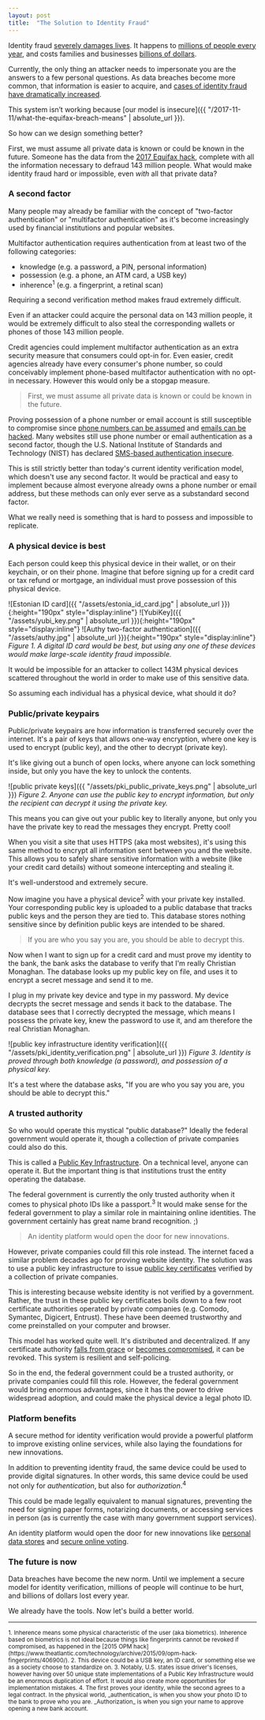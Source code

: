 ```yaml
---
layout: post
title:  "The Solution to Identity Fraud"
---
```


Identity fraud [severely damages lives](https://www.bloomberg.com/news/articles/2017-09-13/my-three-years-in-identity-theft-hell).
It happens to [millions of people every year](https://www.ftc.gov/news-events/press-releases/2003/09/ftc-releases-survey-identity-theft-us-273-million-victims-past-5), and costs families and businesses [billions of dollars](https://www.cnbc.com/2017/02/01/consumers-lost-more-than-16b-to-fraud-and-identity-theft-last-year.html).

Currently, the only thing an attacker needs to impersonate you are the answers to a few personal questions.
As data breaches become more common, that information is easier to acquire, and [cases of identity fraud have dramatically increased](https://www.ftc.gov/system/files/attachments/press-releases/ftc-announces-significant-enhancements-identitytheft.gov/idt-complainttrends_jan2016.pdf).

This system isn’t working because [our model is insecure]({{ "/2017-11-11/what-the-equifax-breach-means" | absolute_url }}).

So how can we design something better?

First, we must assume all private data is known or could be known in the future.
Someone has the data from the [2017 Equifax hack](https://www.nytimes.com/2017/09/07/business/equifax-cyberattack.html), complete with all the information necessary to defraud 143 million people.
What would make identity fraud hard or impossible, even _with_ all that private data?

### A second factor

Many people may already be familiar with the concept of "two-factor authentication" or "multifactor authentication" as it's become increasingly used by financial institutions and popular websites.

Multifactor authentication requires authentication from at least two of the following categories:
* knowledge (e.g. a password, a PIN, personal information)
* possession (e.g. a phone, an ATM card, a USB key)
* inherence<sup>1</sup> (e.g. a fingerprint, a retinal scan)

Requiring a second verification method makes fraud extremely difficult.

Even if an attacker could acquire the personal data on 143 million people, it would be extremely difficult to also steal the corresponding wallets or phones of those 143 million people.

Credit agencies could implement multifactor authentication as an extra security measure that consumers could opt-in for.
Even easier, credit agencies already have every consumer's phone number, so could conceivably implement phone-based multifactor authentication with no opt-in necessary.
However this would only be a stopgap measure.

> First, we must assume all private data is known or could be known in the future.

Proving possession of a phone number or email account is still susceptible to compromise since [phone numbers can be assumed](https://www.bellingcat.com/news/2016/04/30/russia-telegram-hack/) and [emails can be hacked](https://www.nytimes.com/2014/08/06/technology/russian-gang-said-to-amass-more-than-a-billion-stolen-internet-credentials.html).
Many websites still use phone number or email authentication as a second factor, though the U.S. National Institute of Standards and Technology (NIST) has declared [SMS-based authentication insecure](https://techcrunch.com/2016/07/25/nist-declares-the-age-of-sms-based-2-factor-authentication-over/).

This is still strictly better than today's current identity verification model, which doesn't use any second factor.
It would be practical and easy to implement because almost everyone already owns a phone number or email address, but these methods can only ever serve as a substandard second factor.

What we really need is something that is hard to possess and impossible to replicate.

### A physical device is best

Each person could keep this physical device in their wallet, or on their keychain, or on their phone.
Imagine that before signing up for a credit card or tax refund or mortgage, an individual must prove possession of this physical device.

![Estonian ID card]({{ "/assets/estonia_id_card.jpg" | absolute_url }}){:height="190px" style="display:inline"}
![YubiKey]({{ "/assets/yubi_key.png" | absolute_url }}){:height="190px" style="display:inline"}
![Authy two-factor authentication]({{ "/assets/authy.jpg" | absolute_url }}){:height="190px" style="display:inline"}
_Figure 1. A digital ID card would be best, but using any one of these devices would make large-scale identity fraud impossible._

It would be impossible for an attacker to collect 143M physical devices scattered throughout the world in order to make use of this sensitive data.

So assuming each individual has a physical device, what should it do?

### Public/private keypairs

Public/private keypairs are how information is transferred securely over the internet.
It's a pair of keys that allows one-way encryption, where one key is used to encrypt (public key), and the other to decrypt (private key).

It's like giving out a bunch of open locks, where anyone can lock something inside, but only you have the key to unlock the contents.

![public private keys]({{ "/assets/pki_public_private_keys.png" | absolute_url }})
_Figure 2. Anyone can use the public key to encrypt information, but only the recipient can decrypt it using the private key._

This means you can give out your public key to literally anyone, but only you have the private key to read the messages they encrypt.
Pretty cool!

When you visit a site that uses HTTPS (aka most websites), it's using this same method to encrypt all information sent between you and the website.
This allows you to safely share sensitive information with a website (like your credit card details) without someone intercepting and stealing it.

It's well-understood and extremely secure.

Now imagine you have a physical device<sup>2</sup> with your private key installed.
Your corresponding public key is uploaded to a public database that tracks public keys and the person they are tied to.
This database stores nothing sensitive since by definition public keys are intended to be shared.

> If you are who you say you are, you should be able to decrypt this.

Now when I want to sign up for a credit card and must prove my identity to the bank, the bank asks the database to verify that I'm really Christian Monaghan.
The database looks up my public key on file, and uses it to encrypt a secret message and send it to me.

I plug in my private key device and type in my password.
My device decrypts the secret message and sends it back to the database.
The database sees that I correctly decrypted the message, which means I possess the private key, knew the password to use it, and am therefore the real Christian Monaghan.

![public key infrastructure identity verification]({{ "/assets/pki_identity_verification.png" | absolute_url }})
_Figure 3. Identity is proved through both knowledge (a password), and possession of a physical key._

It's a test where the database asks, "If you are who you say you are, you should be able to decrypt this."

### A trusted authority

So who would operate this mystical "public database?"
Ideally the federal government would operate it, though a collection of private companies could also do this.

This is called a [Public Key Infrastructure](https://en.wikipedia.org/wiki/Public_key_infrastructure).
On a technical level, anyone can operate it.
But the important thing is that institutions trust the entity operating the database.

The federal government is currently the only trusted authority when it comes to physical photo IDs like a passport.<sup>3</sup>
It would make sense for the federal government to play a similar role in maintaining online identities.
The government certainly has great name brand recognition. ;)

> An identity platform would open the door for new innovations.

However, private companies could fill this role instead.
The internet faced a similar problem decades ago for proving website identity.
The solution was to use a public key infrastructure to issue [public key certificates](https://en.wikipedia.org/wiki/Public_key_certificate) verified by a collection of private companies.

This is interesting because website identity is not verified by a government.
Rather, the trust in these public key certificates boils down to a few root certificate authorities operated by private companies (e.g. Comodo, Symantec, Digicert, Entrust).
These have been deemed trustworthy and come preinstalled on your computer and browser.

This model has worked quite well.
It's distributed and decentralized.
If any certificate authority [falls from grace](https://security.googleblog.com/2017/09/chromes-plan-to-distrust-symantec.html) or [becomes compromised](https://www.cnet.com/news/comodohacker-returns-in-diginotar-incident/), it can be revoked.
This system is resilient and self-policing.

So in the end, the federal government could be a trusted authority, or private companies could fill this role.
However, the federal government would bring enormous advantages, since it has the power to drive widespread adoption, and could make the physical device a legal photo ID.

### Platform benefits

A secure method for identity verification would provide a powerful platform to improve existing online services, while also laying the foundations for new innovations.

In addition to preventing identity fraud, the same device could be used to provide digital signatures.
In other words, this same device could be used not only for _authentication_, but also for _authorization_.<sup>4</sup>

This could be made legally equivalent to manual signatures, preventing the need for signing paper forms, notarizing documents, or accessing services in person (as is currently the case with many government support services).

An identity platform would open the door for new innovations like [personal data stores](http://openpds.media.mit.edu/) and [secure online voting](http://news.bbc.co.uk/2/hi/europe/4343374.stm).

### The future is now

Data breaches have become the new norm.
Until we implement a secure model for identity verification, millions of people will continue to be hurt, and billions of dollars lost every year.

We already have the tools.
Now let's build a better world.

---

<sub>
1.
Inherence means some physical characteristic of the user (aka biometrics). Inherence based on biometrics is not ideal because things like fingerprints cannot be revoked if compromised, as happened in the [2015 OPM hack](https://www.theatlantic.com/technology/archive/2015/09/opm-hack-fingerprints/406900/).
</sub>

<sub>
2.
This device could be a USB key, an ID card, or something else we as a society choose to standardize on.
</sub>

<sub>
3.
Notably, U.S. states issue driver's licenses, however having over 50 unique state implementations of a Public Key Infrastructure would be an enormous duplication of effort.
It would also create more opportunities for implementation mistakes.
</sub>

<sub>
4.
The first proves your identity, while the second agrees to a legal contract.
In the physical world, _authentication_ is when you show your photo ID to the bank to prove who you are.
_Authorization_ is when you sign your name to approve opening a new bank account.
</sub>
